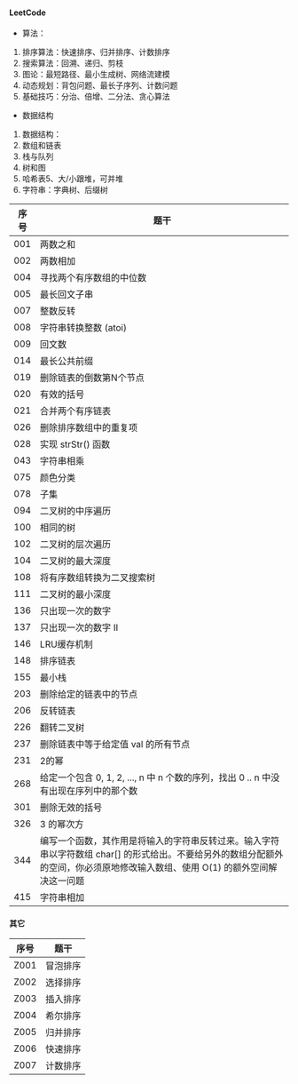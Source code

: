 #### LeetCode

* 算法：
1. 排序算法：快速排序、归并排序、计数排序
1. 搜索算法：回溯、递归、剪枝
1. 图论：最短路径、最小生成树、网络流建模
1. 动态规划：背包问题、最长子序列、计数问题
1. 基础技巧：分治、倍增、二分法、贪心算法

* 数据结构
1. 数据结构：
1. 数组和链表
1. 栈与队列
1. 树和图
1. 哈希表5、大/小跟堆，可并堆
1. 字符串：字典树、后缀树



序号 |题干 | 
---|---
001   |两数之和             |
002   |两数相加             |
004   |寻找两个有序数组的中位数             |
005   |最长回文子串             |
007   |整数反转             |
008   |字符串转换整数 (atoi)             |
009   |回文数            |
014   |最长公共前缀            |
019   |删除链表的倒数第N个节点            |
020   |有效的括号           |
021   |合并两个有序链表      |
026   |删除排序数组中的重复项      |
028   |实现 strStr() 函数   |
043   |字符串相乘   |
075   |颜色分类             |
078   |子集             |
094   |二叉树的中序遍历             |
100   |相同的树             |
102   |二叉树的层次遍历             |
104   |二叉树的最大深度             |
108   |将有序数组转换为二叉搜索树             |
111   |二叉树的最小深度             |
136   |只出现一次的数字             |
137   |只出现一次的数字 II             |
146   |LRU缓存机制          |
148   |排序链表          |
155   |最小栈          |
203   |删除给定的链表中的节点 | 
206   |反转链表 | 
226   |翻转二叉树 | 
237   |删除链表中等于给定值 val 的所有节点 | 
231   |2的幂 | 
268   |给定一个包含 0, 1, 2, ..., n 中 n 个数的序列，找出 0 .. n 中没有出现在序列中的那个数 | 
301   |删除无效的括号      |
326   |3 的幂次方      |
344   |编写一个函数，其作用是将输入的字符串反转过来。输入字符串以字符数组 char[] 的形式给出。不要给另外的数组分配额外的空间，你必须原地修改输入数组、使用 O(1) 的额外空间解决这一问题 | 
415   |字符串相加      |


#### 其它

序号 |题干 | 
---|---
Z001   |冒泡排序             |
Z002   |选择排序             |
Z003   |插入排序             |
Z004   |希尔排序             |
Z005   |归并排序             |
Z006   |快速排序             |
Z007   |计数排序             |
